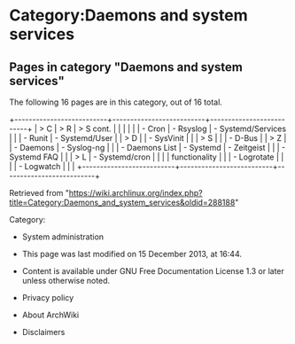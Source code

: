 Category:Daemons and system services
====================================

Pages in category "Daemons and system services"
-----------------------------------------------

The following 16 pages are in this category, out of 16 total.

+--------------------------+--------------------------+--------------------------+
| > C                      | > R                      | > S cont.                |
|                          |                          |                          |
| -   Cron                 | -   Rsyslog              | -   Systemd/Services     |
|                          | -   Runit                | -   Systemd/User         |
| > D                      |                          | -   SysVinit             |
|                          | > S                      |                          |
| -   D-Bus                |                          | > Z                      |
| -   Daemons              | -   Syslog-ng            |                          |
| -   Daemons List         | -   Systemd              | -   Zeitgeist            |
|                          | -   Systemd FAQ          |                          |
| > L                      | -   Systemd/cron         |                          |
|                          |     functionality        |                          |
| -   Logrotate            |                          |                          |
| -   Logwatch             |                          |                          |
+--------------------------+--------------------------+--------------------------+

Retrieved from
"https://wiki.archlinux.org/index.php?title=Category:Daemons_and_system_services&oldid=288188"

Category:

-   System administration

-   This page was last modified on 15 December 2013, at 16:44.
-   Content is available under GNU Free Documentation License 1.3 or
    later unless otherwise noted.
-   Privacy policy
-   About ArchWiki
-   Disclaimers
